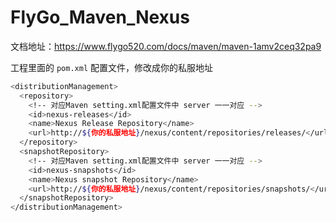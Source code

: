 # FlyGo_Maven_Nexus
文档地址：https://www.flygo520.com/docs/maven/maven-1amv2ceq32pa9


工程里面的 `pom.xml` 配置文件，修改成你的私服地址

```bash
<distributionManagement>
  <repository>
    <!-- 对应Maven setting.xml配置文件中 server 一一对应 -->
    <id>nexus-releases</id>
    <name>Nexus Release Repository</name>
    <url>http://${你的私服地址}/nexus/content/repositories/releases/</url>
  </repository>
  <snapshotRepository>
    <!-- 对应Maven setting.xml配置文件中 server 一一对应 -->
    <id>nexus-snapshots</id>
    <name>Nexus snapshot Repository</name>
    <url>http://${你的私服地址}/nexus/content/repositories/snapshots/</url>
  </snapshotRepository>
</distributionManagement>
```
  
  
 
